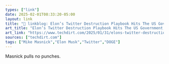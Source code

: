 ```yaml
---
types: ["link"]
date: 2025-02-01T08:33:20-05:00
layout: link
title: "🔗 linkblog: Elon’s Twitter Destruction Playbook Hits The US Government, And It’s Even More Dangerous'"
art_title: "Elon’s Twitter Destruction Playbook Hits The US Government, And It’s Even More Dangerous"
art_link: "https://www.techdirt.com/2025/01/31/elons-twitter-destruction-playbook-hits-the-us-government-and-its-even-more-dangerous/"
sources: ["techdirt.com"]
tags: ["Mike Masnick","Elon Musk","Twitter","DOGE"]
---
```

Masnick pulls no punches.
